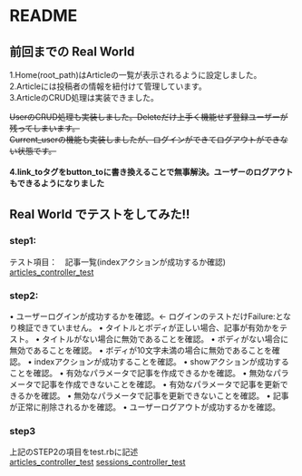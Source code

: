 # README

## 前回までの Real World

1.Home(root_path)はArticleの一覧が表示されるように設定しました。<br>
2.Articleには投稿者の情報を紐付けて管理しています。<br>
3.ArticleのCRUD処理は実装できました。<br>

~~UserのCRUD処理も実装しました。Deleteだけ上手く機能せず登録ユーザーが残ってしまいます。~~<br>
~~Current_userの機能も実装しましたが、ログインができてログアウトができない状態です。~~<br>
<br>
**4.link_toタグをbutton_toに書き換えることで無事解決。ユーザーのログアウトもできるようになりました**

## Real World でテストをしてみた!!

### step1:
テスト項目：　記事一覧(indexアクションが成功するか確認)<br>
[articles_controller_test](/test/controllers/articles_controller_test.rb)

### step2:
• ユーザーログインが成功するかを確認。← ログインのテストだけFailure:となり検証できていません。
• タイトルとボディが正しい場合、記事が有効かをテスト。
• タイトルがない場合に無効であることを確認。
• ボディがない場合に無効であることを確認。
• ボディが10文字未満の場合に無効であることを確認。
• indexアクションが成功することを確認。
• showアクションが成功することを確認。
• 有効なパラメータで記事を作成できるかを確認。
• 無効なパラメータで記事を作成できないことを確認。
• 有効なパラメータで記事を更新できるかを確認。
• 無効なパラメータで記事を更新できないことを確認。
• 記事が正常に削除されるかを確認。
• ユーザーログアウトが成功するかを確認。

### step3
上記のSTEP2の項目をtest.rbに記述<br>
[articles_controller_test](/test/controllers/articles_controller_test.rb)
[sessions_controller_test](/test/controllers/sessions_controller_test.rb)
